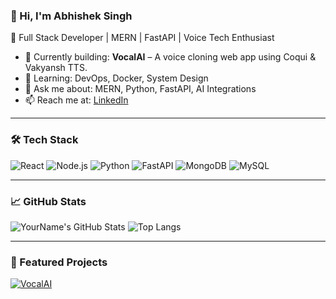 ### 👋 Hi, I'm Abhishek Singh

🚀 Full Stack Developer | MERN | FastAPI | Voice Tech Enthusiast

- 🔭 Currently building: **VocalAI** – A voice cloning web app using Coqui & Vakyansh TTS.
- 🌱 Learning: DevOps, Docker, System Design
- 💬 Ask me about: MERN, Python, FastAPI, AI Integrations
- 📫 Reach me at: [LinkedIn](https://linkedin.com/in/yourname)

---

### 🛠️ Tech Stack
![React](https://img.shields.io/badge/-React-black?style=flat-square&logo=react)
![Node.js](https://img.shields.io/badge/-Node.js-black?style=flat-square&logo=node.js)
![Python](https://img.shields.io/badge/-Python-black?style=flat-square&logo=python)
![FastAPI](https://img.shields.io/badge/-FastAPI-black?style=flat-square&logo=fastapi)
![MongoDB](https://img.shields.io/badge/-MongoDB-black?style=flat-square&logo=mongodb)
![MySQL](https://img.shields.io/badge/-MySQL-black?style=flat-square&logo=mysql)

---

### 📈 GitHub Stats
![YourName's GitHub Stats](https://github-readme-stats.vercel.app/api?username=yourusername&show_icons=true&theme=radical)
![Top Langs](https://github-readme-stats.vercel.app/api/top-langs/?username=yourusername&layout=compact&theme=radical)

---

### 🚀 Featured Projects
[![VocalAI](https://github-readme-stats.vercel.app/api/pin/?username=yourusername&repo=VocalAI&theme=radical)](https://github.com/yourusername/VocalAI)
